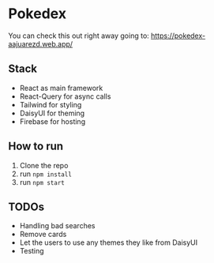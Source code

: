# Pokedex

You can check this out right away going to: https://pokedex-aajuarezd.web.app/
## Stack

- React as main framework
- React-Query for async calls
- Tailwind for styling
- DaisyUI for theming
- Firebase for hosting

## How to run

1. Clone the repo
2. run `npm install`
3. run `npm start`

## TODOs

- Handling bad searches
- Remove cards
- Let the users to use any themes they like from DaisyUI
- Testing
